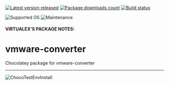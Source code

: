 [![Latest version released](https://img.shields.io/chocolatey/v/vmware-converter.svg)](https://chocolatey.org/packages/vmware-converter)
[![Package downloads count](https://img.shields.io/chocolatey/dt/vmware-converter.svg)](https://chocolatey.org/packages/vmware-converter)
[![Build status](https://img.shields.io/appveyor/ci/virtualex-itv/choco-vmware-converter/master.svg?logo=appveyor)](https://ci.appveyor.com/project/virtualex-itv/choco-vmware-converter)

![Supported OS](https://img.shields.io/badge/os-windows-blue.svg)
![Maintenance](https://img.shields.io/maintenance/yes/2020.svg)

#### VIRTUALEX'S PACKAGE NOTES:

# vmware-converter
Chocolatey package for vmware-converter

---

![ChocoTestEnvInstall]()
